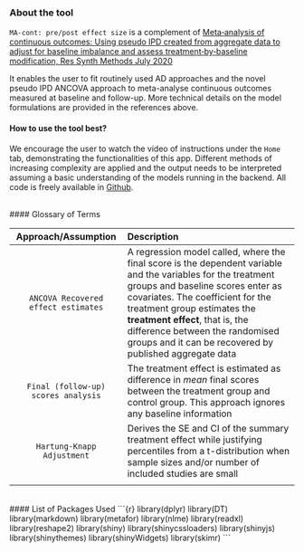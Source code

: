 
### About the tool

`MA-cont: pre/post effect size` is a complement of [Meta‐analysis of continuous outcomes: Using pseudo IPD created from aggregate data to adjust for baseline imbalance and assess treatment‐by‐baseline modification, Res Synth Methods July 2020](https://doi.org/10.1002/jrsm.1434)

It enables the user to fit routinely used AD approaches and the novel pseudo IPD ANCOVA approach to meta-analyse continuous outcomes measured at baseline and follow-up.
More technical details on the model formulations are provided in the references above. 
<br>

#### How to use the tool best?

We encourage the user to watch the video of instructions under the `Home` tab, demonstrating the functionalities of this app. 
Different methods of increasing complexity are applied and the output needs to be interpreted assuming a basic understanding of the models running in the backend. All code is freely available in [Github](https://github.com/Katerina-Pap/MA-cont-shiny-app).

<br>
#### Glossary of Terms

| Approach/Assumption | Description |
| :-------: | :----------- |
| `ANCOVA Recovered effect estimates` | A regression model called, where the final score is the dependent variable and the variables for the treatment groups and baseline scores enter as covariates. The coefficient for the treatment group estimates the **treatment effect**, that is, the difference between the randomised groups and it can be recovered by published aggregate data           |
| `Final (follow-up) scores analysis`| The treatment effect is estimated as difference in *mean* final scores between the treatment group and control group. This approach ignores any baseline information|
| `Hartung-Knapp Adjustment` | Derives the SE and CI of the summary treatment effect while justifying percentiles from a t-distribution when sample sizes and/or number of included studies are small            |
|                  |             |
<br>
#### List of Packages Used
```{r}
library(dplyr)
library(DT)
library(markdown)
library(metafor)
library(nlme)
library(readxl)
library(reshape2)
library(shiny)
library(shinycssloaders)
library(shinyjs)
library(shinythemes)
library(shinyWidgets)
library(skimr)
```

 










